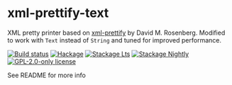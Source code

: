 # xml-prettify-text

XML pretty printer based on [xml-prettify](https://github.com/rosenbergdm/xml-prettify) by David M. Rosenberg. Modified to work with `Text` instead of `String` and tuned for improved performance.

[![Build status](https://img.shields.io/travis/MrcJkb/xml-prettify-text.svg?logo=travis)](https://travis-ci.org/MrcJkb/xml-prettify-text)
[![Hackage](https://img.shields.io/hackage/v/xml-prettify-text.svg?logo=haskell)](https://hackage.haskell.org/package/xml-prettify-text)
[![Stackage Lts](http://stackage.org/package/xml-prettify-text/badge/lts)](http://stackage.org/lts/package/xml-prettify-text)
[![Stackage Nightly](http://stackage.org/package/xml-prettify-text/badge/nightly)](http://stackage.org/nightly/package/xml-prettify-text)
[![GPL-2.0-only license](https://img.shields.io/badge/license-GPL--2.0--only-blue.svg)](LICENSE)

See README for more info
